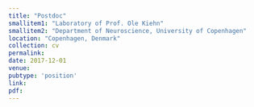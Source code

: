 ```yaml
---
title: "Postdoc"
smallitem1: "Laboratory of Prof. Ole Kiehn"
smallitem2: "Department of Neuroscience, University of Copenhagen"
location: "Copenhagen, Denmark"
collection: cv
permalink:
date: 2017-12-01
venue: 
pubtype: 'position'
link: 
pdf: 
---
```


